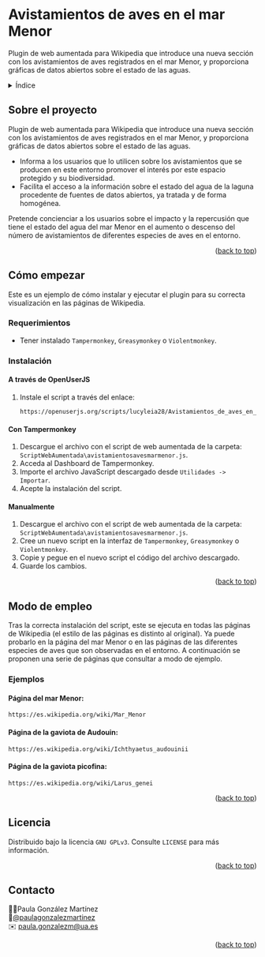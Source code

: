 # Avistamientos de aves en el mar Menor
Plugin de web aumentada para Wikipedia que introduce una nueva sección con los avistamientos de aves registrados en el mar Menor, y proporciona gráficas de datos abiertos sobre el estado de las aguas.

<!-- TABLE OF CONTENTS -->
<details>
  <summary>Índice</summary>
  <ol>
    <li>
      <a href="#about-the-project">Sobre el proyecto</a>
    </li>
    <li>
      <a href="#getting-started">Cómo empezar</a>
      <ul>
        <li><a href="#requirements">Requerimientos</a></li>
        <li><a href="#installation">Instalación</a></li>
      </ul>
    </li>
    <li><a href="#usage">Modo de empleo</a></li>
    <li><a href="#license">Licencia</a></li>
    <li><a href="#contact">Contacto</a></li>
  </ol>
</details>



<!-- ABOUT THE PROJECT -->
## Sobre el proyecto
Plugin de web aumentada para Wikipedia que introduce una nueva sección con los avistamientos de aves registrados en el mar Menor, y proporciona gráficas de datos abiertos sobre el estado de las aguas.
* Informa a los usuarios que lo utilicen sobre los avistamientos que se producen en este entorno promover el interés por este espacio protegido y su biodiversidad.
* Facilita el acceso a la información sobre el estado del agua de la laguna procedente de fuentes de datos abiertos, ya tratada y de forma homogénea.

Pretende concienciar a los usuarios sobre el impacto y la repercusión que tiene el estado del agua del mar Menor en el aumento o descenso del número de avistamientos de diferentes especies de aves en el entorno.

<p align="right">(<a href="#top">back to top</a>)</p>

<!-- GETTING STARTED -->
## Cómo empezar

Este es un ejemplo de cómo instalar y ejecutar el plugin para su correcta visualización en las páginas de Wikipedia.

### Requerimientos
* Tener instalado `Tampermonkey`, `Greasymonkey` o `Violentmonkey`.

### Instalación

#### A través de OpenUserJS
1. Instale el script a través del enlace:
   ```
   https://openuserjs.org/scripts/lucyleia28/Avistamientos_de_aves_en_el_mar_Menor
   ```
   
#### Con Tampermonkey
1. Descargue el archivo con el script de web aumentada de la carpeta: `ScriptWebAumentada\avistamientosavesmarmenor.js`.
2. Acceda al Dashboard de Tampermonkey.
3. Importe el archivo JavaScript descargado desde `Utilidades -> Importar`.
4. Acepte la instalación del script.

#### Manualmente
1. Descargue el archivo con el script de web aumentada de la carpeta: `ScriptWebAumentada\avistamientosavesmarmenor.js`.
2. Cree un nuevo script en la interfaz de `Tampermonkey`, `Greasymonkey` o `Violentmonkey`.
3. Copie y pegue en el nuevo script el código del archivo descargado.
4. Guarde los cambios.

<p align="right">(<a href="#top">back to top</a>)</p>


<!-- USAGE EXAMPLES -->
## Modo de empleo

Tras la correcta instalación del script, este se ejecuta en todas las páginas de Wikipedia (el estilo de las páginas es distinto al original). Ya puede probarlo en la página del mar Menor o en las páginas de las diferentes especies de aves que son observadas en el entorno.
A continuación se proponen una serie de páginas que consultar a modo de ejemplo.

### Ejemplos
#### Página del mar Menor:
```
https://es.wikipedia.org/wiki/Mar_Menor
```
#### Página de la gaviota de Audouin:
```
https://es.wikipedia.org/wiki/Ichthyaetus_audouinii
```
#### Página de la gaviota picofina:
```
https://es.wikipedia.org/wiki/Larus_genei
```

<p align="right">(<a href="#top">back to top</a>)</p>

<!-- LICENSE -->
## Licencia

Distribuido bajo la licencia `GNU GPLv3`. Consulte `LICENSE` para más información.

<p align="right">(<a href="#top">back to top</a>)</p>

<!-- CONTACT -->
## Contacto

🙋‍♂️Paula González Martínez \
📱[@paulagonzalezmartinez](www.linkedin.com/in/paulagonzalezmartinez) \
✉️ paula.gonzalezm@ua.es

<p align="right">(<a href="#top">back to top</a>)</p>

